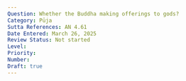 ```yaml
---
Question: Whether the Buddha making offerings to gods?
Category: Pūja
Sutta References: AN 4.61
Date Entered: March 26, 2025
Review Status: Not started
Level: 
Priority: 
Number: 
Draft: true
---
```

